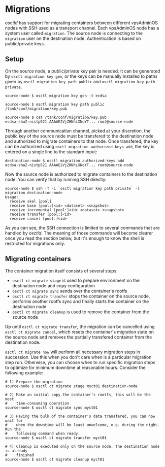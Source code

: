 # Migrations
*osctld* has support for migrating containers between different vpsAdminOS nodes
with SSH used as a transport channel. Each vpsAdminOS node has a system user
called `migration`. The source node is connecting to the `migration` user on
the destination node. Authentication is based on public/private keys.

## Setup
On the source node, a public/private key pair is needed. It can be generated by
`osctl migration key gen`, or the keys can be manually installed to paths given
by `osctl migration key path public` and `osctl migration key path private`.

```shell
source-node $ osctl migration key gen -t ecdsa

source-node $ osctl migration key path public
/tank/conf/migration/key.pub

source-node $ cat /tank/conf/migration/key.pub
ecdsa-sha2-nistp521 AAAAE2VjZHNhLXNoYT... root@source-node
```

Through another communication channel, picked at your discretion, the public key
of the source node must be transfered to the destination node and authorized to
migrate containers to that node. Once transfered, the key can be authorized
using `osctl migration authorized-keys add`, the key is entered on a single line
to the standard input:

```shell
destination-node $ osctl migration authorized-keys add
ecdsa-sha2-nistp521 AAAAE2VjZHNhLXNoYT... root@source-node
```

Now the source node is authorized to migrate containers to the destination node.
You can verify that by running SSH directly:

```shell
source-node $ ssh -T -i `osctl migration key path private` -l migration destination-node
Usage:
  receive skel [pool]
  receive base [pool:]<id> <dataset> <snapshot>
  receive incremental [pool:]<id> <dataset> <snapshot>
  receive transfer [pool:]<id>
  receive cancel [pool:]<id>
```

As you can see, the SSH connection is limited to several commands that are
handled by *osctld*. The meaning of those commands will become clearer once you
read the section below, but it's enough to know the shell is restricted for
migrations only.

## Migrating containers
The container migration itself consists of several steps:

 - `osctl ct migrate stage` is used to prepare environment on the destination
   node and copy configuration
 - `osctl ct migrate sync` sends over the container's rootfs
 - `osctl ct migrate transfer` stops the container on the source node, performs
   another rootfs sync and finally starts the container on the destination node
 - `osctl ct migrate cleanup` is used to remove the container from the source
   node

Up until `osctl ct migrate transfer`, the migration can be cancelled using
`osctl ct migrate cancel`, which resets the container's migration state on the
source node and removes the partially transfered container from the destination
node.

`osctl ct migrate now` will perform all necessary migration steps in succession.
Use this when you don't care when is a particular migration step run. Otherwise,
you can choose when to run specific migration steps to optimize for minimum
downtime at reasonable hours. Consider the following example:

```shell
# 1) Prepare the migration
source-node $ osctl ct migrate stage myct01 destination-node

# 2) Make an initial copy the container's rootfs, this will be the most
#    time-consuming operation
source-node $ osctl ct migrate sync myct01

# 3) Having the bulk of the container's data transfered, you can now wait for
#    when the downtime will be least unwelcome, e.g. during the night. Run the
#    following command when ready.
source-node $ osctl ct migrate transfer myct01

# 4) Cleanup is executed only on the source node, the destination node is already
#    finished
source-node $ osctl ct migrate cleanup myct01
```
